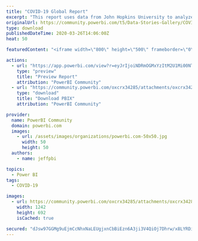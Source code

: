 ```yaml
---
title: "COVID-19 Global Report"
excerpt: "This report uses data from John Hopkins University to analyze COVID-19 Trends. It looks at Confirmed Cases, Recoveries and Deaths in all countries,"
originalUrl: https://community.powerbi.com/t5/Data-Stories-Gallery/COVID-19-Global-Report/m-p/994023
type: download
publishedDateTime: 2020-03-26T14:06:00Z
heat: 50

featuredContent: "<iframe width=\"800\" height=\"500\" frameborder=\"0\" src=\"https://app.powerbi.com/view?r=eyJrIjoiNDRmOGMxYzItM2U1Mi00NThhLWFhYTgtMmI4NGYxZDgwNzlhIiwidCI6IjYzMDNjMTI1LWY2ZDUtNDc3ZC04ZTYwLWQ0MDQ0YmZhNTM3OSIsImMiOjZ9\"></iframe>"

actions:
  - url: "https://app.powerbi.com/view?r=eyJrIjoiNDRmOGMxYzItM2U1Mi00NThhLWFhYTgtMmI4NGYxZDgwNzlhIiwidCI6IjYzMDNjMTI1LWY2ZDUtNDc3ZC04ZTYwLWQ0MDQ0YmZhNTM3OSIsImMiOjZ9"
    type: "preview"
    title: "Preview Report"
    attribution: "PowerBI Community"
  - url: "https://community.powerbi.com/oxcrx34285/attachments/oxcrx34285/DataStoriesGallery/3576/2/KenSci_Covid-19%20Daily%20Update.pbix"
    type: "download"
    title: "Download PBIX"
    attribution: "PowerBI Community"

provider:
  name: PowerBI Community
  domain: powerbi.com
  images:
    - url: /assets/images/organizations/powerbi.com-50x50.jpg
      width: 50
      height: 50
  authors:
    - name: jeffpbi

topics:
  - Power BI
tags:
  - COVID-19

images:
  - url: https://community.powerbi.com/oxcrx34285/attachments/oxcrx34285/DataStoriesGallery/3576/1/Corona_Global_Report.PNG
    width: 1242
    height: 692
    isCached: true

secured: "dJsw97GGMg9uEjmCcNhxNaLEUgjxnCbBiEzn6A3ji3V4QiOj7Dhrw/x8LYRDiD5zRW49KzlcLg970j3bMuAughQdT0fjEB8X/CBeC7xVohE9a0ekQOOlnliWqkrbkqEQt+bRhFKsWFrfifW0F1lajzY5M33Cg2ImIQ/wQIBe03Wh2tytszZwCDAfUUK2qCt3cQgt4MuwSYUYeMCQ/4Q2LxyHQWJGuTONWSI29/be6uAbDmDWUuYDQQEw/2ekhc51byTIHJxsRPA7izoVO4qxUVbnigcffi053rbTMSCT61zncSAv00MLWifgX4Jt9jaXmdySfc1IBig1Asm2DjU7O19bb1cXXj/+ls/PSMXnjHeIdqo6lCt6/eKkKhz3mYWiMwiEzfGxVJXNqe+oxrU+LA==;d2+072c0SnlQOTIgBlovkw=="
---
```


